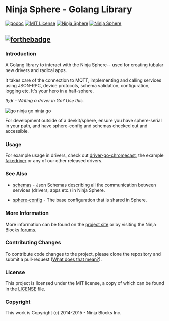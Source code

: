 # Ninja Sphere - Golang Library

[![godoc](http://img.shields.io/badge/godoc-Reference-blue.svg)](https://godoc.org/github.com/ninjasphere/go-ninja)
[![MIT License](https://img.shields.io/badge/license-MIT-yellow.svg)](LICENSE)
[![Ninja Sphere](https://img.shields.io/badge/built%20by-ninja%20blocks-lightgrey.svg)](http://ninjablocks.com)
[![Ninja Sphere](https://img.shields.io/badge/works%20with-ninja%20sphere-8f72e3.svg)](http://ninjablocks.com)

[![forthebadge](https://forthebadge.com/images/badges/built-by-hipsters.svg)](http://forthebadge.com)
---


### Introduction
A Golang library to interact with the Ninja Sphere-- used for creating tubular new drivers and radical apps.

It takes care of the connection to MQTT, implementing and calling services using JSON-RPC, device protocols, schema validation, configuration, logging etc. It's your hero in a half-sphere.

*tl;dr - Writing a driver in Go? Use this.*

![go ninja go ninja go](http://cdn3.whatculture.com/wp-content/uploads/2013/05/vanilla-ice-ninja-turtles.jpg)


For development outside of a devkit/sphere, ensure you have sphere-serial in your path, and have sphere-config and schemas checked out and accessible.

### Usage

For example usage in drivers, check out [driver-go-chromecast](https://github.com/ninjasphere/driver-go-chromecast), the example [fakedriver](fakedriver) or any of our other released drivers.

### See Also
- [schemas](https://github.com/ninjasphere/schemas) - Json Schemas describing all the communication between services (drivers, apps etc.) in Ninja Sphere.

- [sphere-config](https://github.com/ninjasphere/sphere-config) - The base configuration that is shared in Sphere.

### More Information

More information can be found on the [project site](https://github.com/ninjasphere/go-ninja) or by visiting the Ninja Blocks [forums](https://discuss.ninjablocks.com).

### Contributing Changes

To contribute code changes to the project, please clone the repository and submit a pull-request ([What does that mean?](https://help.github.com/articles/using-pull-requests/)).

### License
This project is licensed under the MIT license, a copy of which can be found in the [LICENSE](LICENSE) file.

### Copyright
This work is Copyright (c) 2014-2015 - Ninja Blocks Inc.
